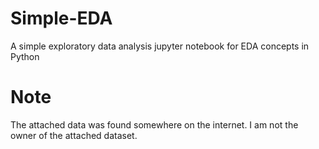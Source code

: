 # Simple-EDA
A simple exploratory data analysis jupyter notebook for EDA concepts in Python

# Note
The attached data was found somewhere on the internet. I am not the owner of the attached dataset.
